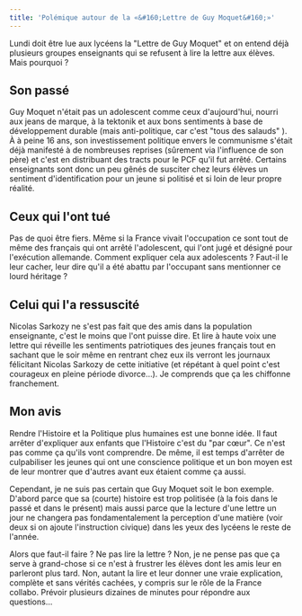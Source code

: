 ```yaml
---
title: 'Polémique autour de la «&#160;Lettre de Guy Moquet&#160;»'
---
```


Lundi doit être lue aux lycéens la &quot;Lettre de Guy Moquet&quot; et on entend
déjà plusieurs groupes enseignants qui se refusent à lire la lettre aux élèves.
Mais pourquoi ?

## Son passé

Guy Moquet n'était pas un adolescent comme ceux d'aujourd'hui, nourri aux jeans
de marque, à la tektonik et aux bons sentiments à base de développement durable
(mais anti-politique, car c'est &quot;tous des salauds&quot; ). À à peine 16
ans, son investissement politique envers le communisme s'était déjà manifesté à
de nombreuses reprises (s&#xFB;rement via l'influence de son père) et c'est en
distribuant des tracts pour le PCF qu'il fut arrêté. Certains enseignants sont
donc un peu gênés de susciter chez leurs élèves un sentiment d'identification
pour un jeune si politisé et si loin de leur propre réalité.

## Ceux qui l'ont tué

Pas de quoi être fiers. Même si la France vivait l'occupation ce sont tout de
même des français qui ont arrêté l'adolescent, qui l'ont jugé et désigné pour
l'exécution allemande. Comment expliquer cela aux adolescents ? Faut-il le leur
cacher, leur dire qu'il a été abattu par l'occupant sans mentionner ce lourd
héritage ?

## Celui qui l'a ressuscité

Nicolas Sarkozy ne s'est pas fait que des amis dans la population enseignante,
c'est le moins que l'ont puisse dire. Et lire à haute voix une lettre qui
réveille les sentiments patriotiques des jeunes français tout en sachant que le
soir même en rentrant chez eux ils verront les journaux félicitant Nicolas
Sarkozy de cette initiative (et répétant à quel point c'est courageux en pleine
période divorce…). Je comprends que ça les chiffonne franchement.

## Mon avis

Rendre l'Histoire et la Politique plus humaines est une bonne idée. Il faut
arrêter d'expliquer aux enfants que l'Histoire c'est du &quot;par
c&#x153;ur&quot;. Ce n'est pas comme ça qu'ils vont comprendre. De même, il est
temps d'arrêter de culpabiliser les jeunes qui ont une conscience politique et
un bon moyen est de leur montrer que d'autres avant eux étaient comme ça aussi.

Cependant, je ne suis pas certain que Guy Moquet soit le bon exemple. D'abord
parce que sa (courte) histoire est trop politisée (à la fois dans le passé et
dans le présent) mais aussi parce que la lecture d'une lettre un jour ne
changera pas fondamentalement la perception d'une matière (voir deux si on
ajoute l'instruction civique) dans les yeux des lycéens le reste de l'année.

Alors que faut-il faire ? Ne pas lire la lettre ? Non, je ne pense pas que ça
serve à grand-chose si ce n'est à frustrer les élèves dont les amis leur en
parleront plus tard. Non, autant la lire et leur donner une vraie explication,
complète et sans vérités cachées, y compris sur le r&#xF4;le de la France
collabo. Prévoir plusieurs dizaines de minutes pour répondre aux questions…

